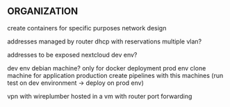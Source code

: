 ## ORGANIZATION

create containers for specific purposes
network design

addresses managed by router dhcp with reservations 
multiple vlan?

addresses to be exposed
	nextcloud 
	dev env?

dev env
	 debian machine?
	 only for docker deployment
prod env 
	clone machine for application production
create pipelines with this machines (run test on dev environment -> deploy on prod env)

vpn with wireplumber hosted in a vm with router port forwarding

